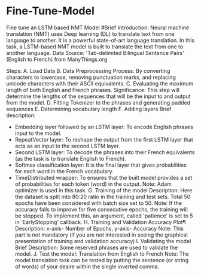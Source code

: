 # Fine-Tune-Model
Fine tune an LSTM based NMT Model
#Brief Introduction: 
 Neural machine translation (NMT) uses Deep learning (DL) to translate text from one language to another. It is a powerful 
 state-of-art language translation. In this task, a LSTM-based NMT model is built to translate the text from one to another 
 language. Data Source: 'Tab-delimited Bilingual Sentence Pairs' (English to French) from ManyThings.org

Steps:
A. Load Data
B. Data Preprocessing
   Process: By converting characters to lowercase, removing punctuation marks, and replacing unicode characters with their 
  ASCII equivalents.
C. Evaluating the maximum length of both English and French phrases. 
   Significance: This step will determine the lengths of the sequences that will be the input to and output from the model.
D. Fitting Tokenizer to the phrases and generating padded sequences
E. Determining vocabulary length
F. Adding layers
   Brief description:
   * Embedding layer followed by an LSTM layer: To encode English phrases input to the model.
   * RepeatVector layer: To reshape the output from the first LSTM layer that acts as an input to the second LSTM layer.
   * Second LSTM layer: To decode the phrases into their French equivalents (as the task is to translate English to French). 
   * Softmax classification layer: It is the final layer that gives probabilities for each word in the French vocabulary. 
   * TimeDistributed wrapper: To ensures that the built model provides a set of probabilities for each token (word) in the 
     output.
  Note: Adam optimizer is used in this task.
G. Training of the model
   Description: Here the dataset is split into 80:20 ratio in the training and test sets. Total 50 epochs have been 
   considered with batch size set to 50. Note: If the accuracy fails to improve for five consecutive epochs, the training 
   will be stopped. To implement this, an argument, called 'patience' is set to 5 in 'EarlyStopping' callback.
H. Training and Validation Accuracy Plot¶
   Description: x-axis- Number of Epochs, y-axis- Accuracy
   Note: This part is not mandatory (if you are not interested in seeing the graphical presentation of training and 
   validation accuracy)
I. Validating the model
   Brief Description: Some reserved phrases are used to validate the model.
J. Test the model: Translation from English to French
   Note: The model translation task can be tested by putting the sentence (or string of words) of your desire within the 
   single inverted comma.

